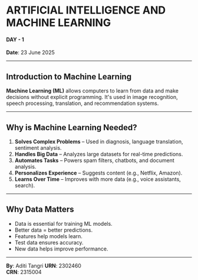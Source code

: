 # ARTIFICIAL INTELLIGENCE AND MACHINE LEARNING  
#### **DAY - 1**
**Date**: 23 June 2025  

---

## Introduction to Machine Learning

**Machine Learning (ML)** allows computers to learn from data and make decisions without explicit programming. It's used in image recognition, speech processing, translation, and recommendation systems.

---

## Why is Machine Learning Needed?

1. **Solves Complex Problems** – Used in diagnosis, language translation, sentiment analysis.  
2. **Handles Big Data** – Analyzes large datasets for real-time predictions.  
3. **Automates Tasks** – Powers spam filters, chatbots, and document analysis.  
4. **Personalizes Experience** – Suggests content (e.g., Netflix, Amazon).  
5. **Learns Over Time** – Improves with more data (e.g., voice assistants, search).

---

## Why Data Matters

- Data is essential for training ML models.  
- Better data = better predictions.  
- Features help models learn.  
- Test data ensures accuracy.  
- New data helps improve performance.

---

**By**: Aditi Tangri
**URN**: 2302460  
**CRN**: 2315004

